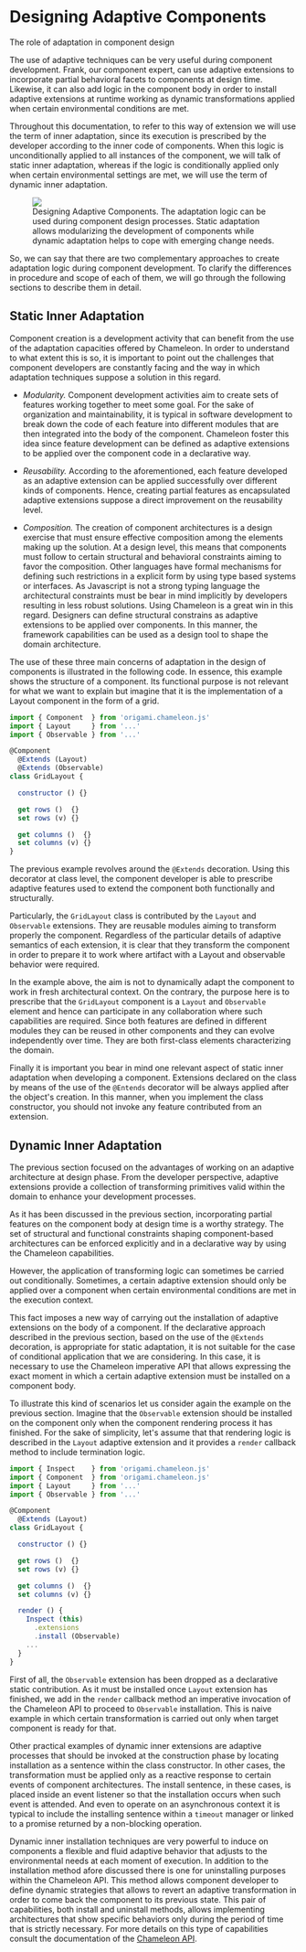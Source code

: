 # Designing Adaptive Components

<p class="lead">The role of adaptation in component design</p>

The use of adaptive techniques can be very useful during component development. Frank, our component expert, can use adaptive extensions to incorporate partial behavioral facets to components at design time. Likewise, it can also add logic in the component body in order to install adaptive extensions at runtime working as dynamic transformations applied when certain environmental conditions are met.

Throughout this documentation, to refer to this way of extension we will use the term of inner adaptation, since its execution is prescribed by the developer according to the inner code of components. When this logic is unconditionally applied to all instances of the component, we will talk of static inner adaptation, whereas if the logic is conditionally applied only when certain environmental settings are met, we will use the term of dynamic inner adaptation.

<figure>
  <img src="../../resources/markdowns/figures/Development/Components.01.png">
  <figcaption>
    Designing Adaptive Components. The adaptation logic can be used during component design processes. Static adaptation allows modularizing the development of components while dynamic adaptation helps to cope with emerging change needs.
  </figcaption>
</figure>

So, we can say that there are two complementary approaches to create adaptation logic during component development. To clarify the differences in procedure and scope of each of them, we will go through the following sections to describe them in detail.

## Static Inner Adaptation

Component creation is a development activity that can benefit from the use of the adaptation capacities offered by Chameleon. In order to understand to what extent this is so, it is important to point out the challenges that component developers are constantly facing and the way in which adaptation techniques suppose a solution in this regard.

- *Modularity.* Component development activities aim to create sets of features working together to meet some goal. For the sake of organization and maintainability, it is typical in software development to break down the code of each feature into different modules that are then integrated into the body of the component. Chameleon foster this idea since feature development can be defined as adaptive extensions to be applied over the component code in a declarative way.

- *Reusability.* According to the aforementioned, each feature developed as an adaptive extension can be applied successfully  over different kinds of components. Hence, creating partial features as encapsulated adaptive extensions suppose a direct improvement on the reusability level.

- *Composition.* The creation of component architectures is a design exercise that must ensure effective composition among the elements making up the solution. At a design level, this means that components must follow to certain structural and behavioral constraints aiming to favor the composition. Other languages have formal mechanisms for defining such restrictions in a explicit form by using type based systems or interfaces. As Javascript is not a strong typing language the architectural constraints must be bear in mind implicitly by developers resulting in less robust solutions. Using Chameleon is a great win in this regard. Designers can define structural constrains as adaptive extensions to be applied over components. In this manner, the framework capabilities can be used as a design tool to shape the domain architecture.

The use of these three main concerns of adaptation in the design of components is illustrated in the following code. In essence, this example shows the structure of a component. Its functional purpose is not relevant for what we want to explain but imagine that it is the implementation of a Layout component in the form of a grid.

```Javascript
import { Component  } from 'origami.chameleon.js'
import { Layout     } from '...'
import { Observable } from '...'

@Component
  @Extends (Layout)
  @Extends (Observable)
class GridLayout {

  constructor () {}

  get rows ()  {}
  set rows (v) {}

  get columns ()  {}
  set columns (v) {}
}

```

The previous example revolves around the `@Extends` decoration. Using this decorator at class level, the component developer is able to prescribe adaptive features used to extend the component both functionally and structurally.

Particularly, the `GridLayout` class is contributed by the `Layout` and `Observable` extensions. They are reusable modules aiming to transform properly the component. Regardless of the particular details of adaptive semantics of each extension, it is clear that they transform the component in order to prepare it to work where artifact with a Layout and observable behavior were required.

In the example above, the aim is not to dynamically adapt the component to work in fresh architectural context. On the contrary, the purpose here is to prescribe that the `GridLayout` component is a `Layout` and `Observable` element and hence can participate in any collaboration where such capabilities are required. Since both features are defined in different modules they can be reused in other components and they can evolve independently over time. They are both first-class elements characterizing the domain.

Finally it is important you bear in mind one relevant aspect of static inner adaptation when developing a component. Extensions declared on the class by means of the use of the `@Entends` decorator will be always applied after the object's creation. In this manner, when you implement the class constructor, you should not invoke any feature contributed from an extension.

## Dynamic Inner Adaptation

The previous section focused on the advantages of working on an adaptive architecture at design phase. From the developer perspective, adaptive extensions provide a collection of transforming primitives valid within the domain to enhance your development processes.

As it has been discussed in the previous section, incorporating partial features on the component body at design time is a worthy strategy. The set of structural and functional constraints shaping component-based architectures can be enforced explicitly and in a declarative way by using the Chameleon capabilities.

However, the application of transforming logic can sometimes be carried out conditionally. Sometimes, a certain adaptive extension should only be applied over a component when certain environmental conditions are met in the execution context.

This fact imposes a new way of carrying out the installation of adaptive extensions on the body of a component. If the declarative approach described in the previous section, based on the use of the `@Extends` decoration, is appropriate for static adaptation, it is not suitable for the case of conditional application that we are considering. In this case, it is necessary to use the Chameleon imperative API that allows expressing the exact moment in which a certain adaptive extension must be installed on a component body.

To illustrate this kind of scenarios let us consider again the example on the previous section. Imagine that the `Observable` extension should be installed on the component only when the component rendering process it has finished. For the sake of simplicity, let's assume that that rendering logic is described in the `Layout` adaptive extension and it provides a `render` callback method to include termination logic.

```Javascript
import { Inspect    } from 'origami.chameleon.js'
import { Component  } from 'origami.chameleon.js'
import { Layout     } from '...'
import { Observable } from '...'

@Component
  @Extends (Layout)
class GridLayout {

  constructor () {}

  get rows ()  {}
  set rows (v) {}

  get columns ()  {}
  set columns (v) {}

  render () {
    Inspect (this)
      .extensions
      .install (Observable)
    ...
  }
}

```

First of all, the `Observable` extension has been dropped as a declarative static contribution. As it must be installed once `Layout` extension has finished, we add in the `render` callback method an imperative invocation of the Chameleon API to proceed to `Observable` installation. This is naive example in which certain transformation is carried out only when target component is ready for that.  

Other practical examples of dynamic inner extensions are adaptive processes that should be invoked at the construction phase by locating installation as a sentence within the class constructor. In other cases, the transformation must be applied only as a reactive response to certain events of component architectures. The install sentence, in these cases, is placed inside an event listener so that the installation occurs when such event is attended. And even to operate on an asynchronous context it is typical to include the installing sentence within a `timeout` manager or linked to a promise returned by a non-blocking operation.

Dynamic inner installation techniques are very powerful to induce on components a flexible and fluid adaptive behavior that adjusts to the environmental needs at each moment of execution. In addition to the installation method afore discussed there is one for uninstalling purposes within the Chameleon API. This method allows component developer to define dynamic strategies that allows to revert an adaptive transformation in order to come back the component to its previous state. This pair of capabilities, both install and uninstall methods, allows implementing architectures that show specific behaviors only during the period of time that is strictly necessary. For more details on this type of capabilities consult the documentation of the [Chameleon API](./api.html).


<div class="see-also">
  <div class="controls">
    <a href="doc.html#Development:Overview" class="control previous"></a>
    <a href="doc.html#Development:Products" class="control next"></a>
  </div>
</div>
